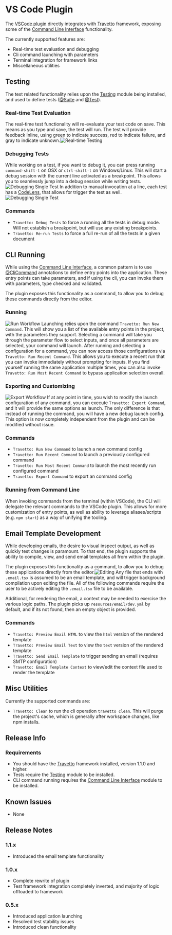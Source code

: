<!-- This file was generated by @travetto/doc and should not be modified directly -->
<!-- Please modify https://github.com/travetto/travetto/tree/main/related/vscode-plugin/DOC.tsx and execute "npx trv doc" to rebuild -->
# VS Code Plugin

The [VSCode plugin](https://marketplace.visualstudio.com/items?itemName=arcsine.travetto-plugin) directly integrates with [Travetto](https://travetto.dev) framework, exposing some of the [Command Line Interface](https://github.com/travetto/travetto/tree/main/module/cli#readme "CLI infrastructure for Travetto framework") functionality. 

The currently supported features are:
   *  Real-time test evaluation and debugging
   *  Cli command launching with parameters
   *  Terminal integration for framework links
   *  Miscellaneous utilities

## Testing
The test related functionality relies upon the [Testing](https://github.com/travetto/travetto/tree/main/module/test#readme "Declarative test framework") module being installed, and used to define tests ([@Suite](https://github.com/travetto/travetto/tree/main/module/test/src/decorator/suite.ts#L14) and [@Test](https://github.com/travetto/travetto/tree/main/module/test/src/decorator/test.ts#L20)).

### Real-time Test Evaluation
The real-time test functionality will re-evaluate your test code on save.  This means as you type and save, the test will run.  The test will provide feedback inline, using green to indicate success, red to indicate failure, and gray to indicate unknown.![Real-time Testing](https://travetto.dev/assets/images/vscode-plugin/real-time-testing.gif)

### Debugging Tests
While working on a test, if you want to debug it, you can press running `command-shift-t` on OSX or `ctrl-shift-t` on Windows/Linux.  This will start a debug session with the current line activated as a breakpoint.  This allows you to seamlessly jump into a debug session while writing tests.![Debugging Single Test](https://travetto.dev/assets/images/vscode-plugin/debug-single-test.gif) In addition to manual invocation at a line, each test has a [CodeLens](https://code.visualstudio.com/api/language-extensions/programmatic-language-features#codelens-show-actionable-context-information-within-source-code), that allows for trigger the test as well.![Debugging Single Test](https://travetto.dev/assets/images/vscode-plugin/debug-code-lens.gif)

### Commands

   *  `Travetto: Debug Tests` to force a running all the tests in debug mode.  Will not establish a breakpoint, but will use any existing breakpoints.
   *  `Travetto: Re-run Tests` to force a full re-run of all the tests in a given document

## CLI Running
While using the [Command Line Interface](https://github.com/travetto/travetto/tree/main/module/cli#readme "CLI infrastructure for Travetto framework"), a common pattern is to use [@CliCommand](https://github.com/travetto/travetto/tree/main/module/cli/src/decorators.ts#L20) annotations to define entry points into the application.  These entry points can take parameters, and if using the cli, you can invoke them with parameters, type checked and validated. 

The plugin exposes this functionality as a command, to allow you to debug these commands directly from the editor.

### Running
![Run Workflow](https://travetto.dev/assets/images/vscode-plugin/run-workflow.gif) Launching relies upon the command `Travetto: Run New Command`.  This will show you a list of the available entry points in the project, with the parameters they support.  Selecting a command will take you through the parameter flow to select inputs, and once all parameters are selected, your command will launch. After running and selecting a configuration for a command, you can now access those configurations via `Travetto: Run Recent Command`.  This allows you to execute a recent run that you can invoke immediately without prompting for inputs. If you find yourself running the same application multiple times, you can also invoke `Travetto: Run Most Recent Command` to bypass application selection overall.

### Exporting and Customizing
![Export Workflow](https://travetto.dev/assets/images/vscode-plugin/run-export-workflow.gif) If at any point in time, you wish to modify the launch configuration of any command, you can execute `Travetto: Export Command`, and it will provide the same options as launch.  The only difference is that instead of running the command, you will have a new debug launch config.  This option is now completely independent from the plugin and can be modified without issue.

### Commands

   *  `Travetto: Run New Command` to launch a new command config
   *  `Travetto: Run Recent Command` to launch a previously configured command
   *  `Travetto: Run Most Recent Command` to launch the most recently run configured command
   *  `Travetto: Export Command` to export an command config

### Running from Command Line
When invoking commands from the terminal (within VSCode), the CLI will delegate the relevant commands to the VSCode plugin.  This allows for more customization of entry points, as well as ability to leverage aliases/scripts (e.g. `npm start`) as a way of unifying the tooling.

## Email Template Development
While developing emails, the desire to visual inspect output, as well as quickly test changes is paramount.  To that end, the plugin supports the ability to compile, view, and send email templates all from within the plugin. 

The plugin exposes this functionality as a command, to allow you to debug these applications directly from the editor.![Editing](https://travetto.dev/assets/images/vscode-plugin/email-editing.gif) Any file that ends with `.email.tsx` is assumed to be an email template, and will trigger background compilation upon editing the file.  All of the following commands require the user to be actively editing the `.email.tsx` file to be available. 

Additional, for rendering the email, a context may be needed to exercise the various logic paths. The plugin picks up `resources/email/dev.yml` by default, and if its not found, then an empty object is provided.

### Commands

   *  `Travetto: Preview Email HTML` to view the `html` version of the rendered template
   *  `Travetto: Preview Email Text` to view the `text` version of the rendered template
   *  `Travetto: Send Email Template` to trigger sending an email (requires SMTP configuration)
   *  `Travetto: Email Template Context` to view/edit the context file used to render the template

## Misc Utilities
Currently the supported commands are:
   *  `Travetto: Clean` to run the cli operation `travetto clean`.  This will purge the project's cache, which is generally after workspace changes, like npm installs.

## Release Info

### Requirements

   *  You should have the [Travetto](https://travetto.dev) framework installed, version 1.1.0 and higher.
   *  Tests require the [Testing](https://github.com/travetto/travetto/tree/main/module/test#readme "Declarative test framework") module to be installed.
   *  CLI command running requires the [Command Line Interface](https://github.com/travetto/travetto/tree/main/module/cli#readme "CLI infrastructure for Travetto framework") module to be installed.

## Known Issues

   *  None

## Release Notes

### 1.1.x

   *  Introduced the email template functionality

### 1.0.x

   *  Complete rewrite of plugin
   *  Test framework integration completely inverted, and majority of logic offloaded to framework

### 0.5.x

   *  Introduced application launching
   *  Resolved test stability issues
   *  Introduced clean functionality
